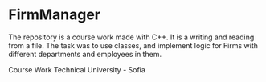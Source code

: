# FirmManager
The repository is a course work made with C++. It is a writing and reading from a file. The task was to use classes, and implement logic for Firms with different departments and employees in them. 




Course Work Technical University - Sofia
